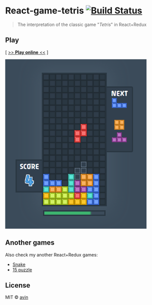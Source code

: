 # React-game-tetris [![Build Status](https://travis-ci.org/avin/react-game-tetris.svg?branch=master)](https://travis-ci.org/avin/react-game-tetris)

> The interpretation of the classic game "_Tetris_" in React+Redux

## Play

[ [>> **Play online** <<](https://avin.github.io/react-game-tetris) ]

[![Preview](./assets/preview.png)](https://avin.github.io/react-game-tetris)

## Another games

Also check my another React+Redux games:
* [Snake](https://github.com/avin/react-game-snake/)
* [15 puzzle](https://avin.github.io/react-game15/)

## License

MIT © [avin](https://github.com/avin)


